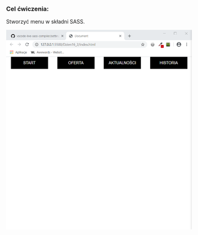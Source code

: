 <h3>Cel ćwiczenia:</h3>
<p>Stworzyć  menu w składni SASS.</p>

<img src="Screenshot1.png" alt="Tu powinien być Screenshot1">
